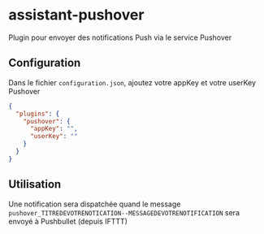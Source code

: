# assistant-pushover

Plugin pour envoyer des notifications Push via le service Pushover

## Configuration

Dans le fichier `configuration.json`, ajoutez votre appKey et votre userKey Pushover

```json
{
  "plugins": {
    "pushover": {
      "appKey": "",
      "userKey": ""
    }
  }
}
```

## Utilisation

Une notification sera dispatchée quand le message `pushover_TITREDEVOTRENOTICATION--MESSAGEDEVOTRENOTIFICATION` sera envoyé à Pushbullet (depuis IFTTT)
